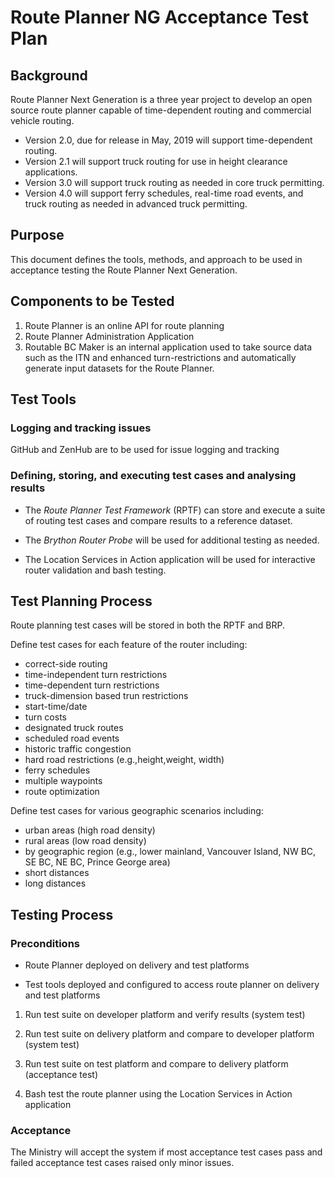 # Route Planner NG Acceptance Test Plan

## Background
Route Planner Next Generation is a three year project to develop an open source route planner capable of time-dependent routing and commercial vehicle routing.

- Version 2.0, due for release in May, 2019 will support time-dependent routing. 
- Version 2.1 will support truck routing for use in height clearance applications.
- Version 3.0 will support truck routing as needed in core truck permitting.
- Version 4.0 will support ferry schedules, real-time road events, and truck routing as needed in advanced truck permitting.

## Purpose
This document defines the tools, methods, and approach to be used in acceptance testing the Route Planner Next Generation.

## Components to be Tested
1. Route Planner is an online API for route planning
2. Route Planner Administration Application
3. Routable BC Maker is an internal application used to take source data such as the ITN and enhanced turn-restrictions and automatically generate input datasets for the Route Planner.

## Test Tools

### Logging and tracking issues

GitHub and ZenHub are to be used for issue logging and tracking

### Defining, storing, and executing test cases and analysing results

- The *Route Planner Test Framework* (RPTF) can store and execute a suite of routing test cases and compare results to a reference dataset. 

- The *Brython Router Probe* will be used for additional testing as needed.

- The Location Services in Action application will be used for interactive router validation and bash testing.

## Test Planning Process

Route planning test cases will be stored in both the RPTF and BRP.

Define test cases for each feature of the router including:
 - correct-side routing
 - time-independent turn restrictions
 - time-dependent turn restrictions
 - truck-dimension based trun restrictions
 - start-time/date
 - turn costs
 - designated truck routes
 - scheduled road events
 - historic traffic congestion
 - hard road restrictions (e.g.,height,weight, width)
 - ferry schedules
 - multiple waypoints
 - route optimization
 

Define test cases for various geographic scenarios including:
 - urban areas (high road density)
 - rural areas (low road density)
 - by geographic region (e.g., lower mainland, Vancouver Island, NW BC, SE BC, NE BC, Prince George area)
 - short distances
 - long distances


## Testing Process

### Preconditions

  * Route Planner deployed on delivery and test platforms

  * Test tools deployed and configured to access route planner on delivery and test platforms

1. Run test suite on developer platform and verify results (system test)

2. Run test suite on delivery platform and compare to developer platform (system test)

3. Run test suite on test platform and compare to delivery platform (acceptance test)

4. Bash test the route planner using the Location Services in Action application

### Acceptance

The Ministry will accept the system if most acceptance test cases pass and failed acceptance test cases raised only minor issues.
